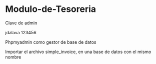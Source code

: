 # Modulo-de-Tesoreria

Clave de admin

jdalava
123456

Phpmyadmin como gestor de base de datos

Importar el archivo simple_invoice, en una base de datos con el mismo nombre

